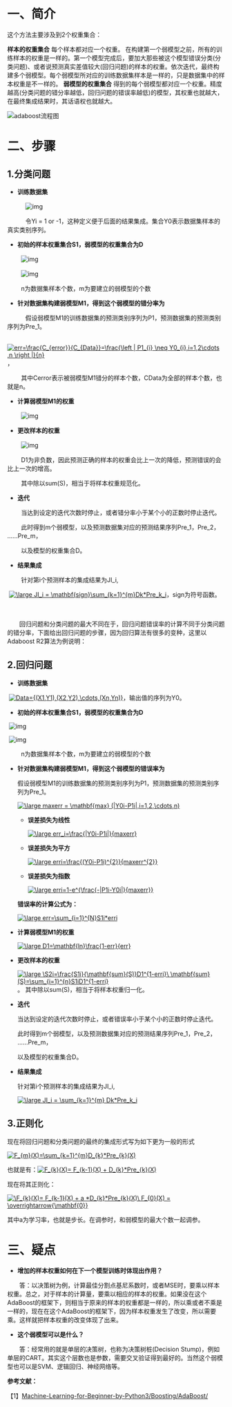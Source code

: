 # 一、简介

这个方法主要涉及到2个权重集合：

**样本的权重集合**
每个样本都对应一个权重。 在构建第一个弱模型之前，所有的训练样本的权重是一样的。第一个模型完成后，要加大那些被这个模型错误分类(分类问题)、或者说预测真实差值较大(回归问题)的样本的权重。依次迭代，最终构建多个弱模型。每个弱模型所对应的训练数据集样本是一样的，只是数据集中的样本权重是不一样的。
**弱模型的权重集合**
得到的每个弱模型都对应一个权重。精度越高(分类问题的错分率越低，回归问题的错误率越低)的模型，其权重也就越大，在最终集成结果时，其话语权也就越大。

![adaboost流程图](https://github.com/nxf75/ML_Library/blob/master/%E6%9C%BA%E5%99%A8%E5%AD%A6%E4%B9%A0%E5%AE%9E%E6%88%98/%E5%9B%9B.%E6%A8%A1%E5%9E%8B%E8%9E%8D%E5%90%88/Adaboost/pic/Adaboost%E6%B5%81%E7%A8%8B%E5%9B%BE.png)

 
 

# 二、步骤

## **1.分类问题**

- **训练数据集**

　　　![img](https://img2018.cnblogs.com/blog/1252882/201906/1252882-20190614151124475-231257415.png)

　　　令Yi = 1 or -1，这种定义便于后面的结果集成。集合Y0表示数据集样本的真实类别序列。

- **初始的样本权重集合S1，弱模型的权重集合为D**　　

　　  ![img](https://img2018.cnblogs.com/blog/1252882/201906/1252882-20190614151353549-2097300745.png)

　　  ![img](https://img2018.cnblogs.com/blog/1252882/201906/1252882-20190614151425617-1855567669.png)

　　  n为数据集样本个数，m为要建立的弱模型的个数

- **针对数据集构建弱模型M1，得到这个弱模型的错分率为**

　　　假设弱模型M1的训练数据集的预测类别序列为P1，预测数据集的预测类别序列为Pre_1。

​          [![err=\frac{C_{error}}{C_{Data}}=\frac{\left \| P1_{i} \neq Y0_{i},i=1,2\cdots ,n \right \|}{n}](https://camo.githubusercontent.com/62d6ee7a14d935b398360f5e4c5918abcdde3153/68747470733a2f2f6c617465782e636f6465636f67732e636f6d2f6769662e6c617465783f6572723d5c667261637b435f7b6572726f727d7d7b435f7b446174617d7d3d5c667261637b5c6c6566742673706163653b5c7c2673706163653b50315f7b697d2673706163653b5c6e65712673706163653b59305f7b697d2c693d312c325c63646f74732673706163653b2c6e2673706163653b5c72696768742673706163653b5c7c7d7b6e7d)](https://www.codecogs.com/eqnedit.php?latex=err=\frac{C_{error}}{C_{Data}}=\frac{\left&space;\|&space;P1_{i}&space;\neq&space;Y0_{i},i=1,2\cdots&space;,n&space;\right&space;\|}{n})，

　　   其中Cerror表示被弱模型M1错分的样本个数，CData为全部的样本个数，也就是n。

- **计算弱模型M1的权重**

　　  ![img](https://img2018.cnblogs.com/blog/1252882/201906/1252882-20190614151708179-1094486470.png)

- **更改样本的权重**

　　  ![img](https://img2018.cnblogs.com/blog/1252882/201906/1252882-20190614151736569-1239150406.png)

　　  D1为非负数，因此预测正确的样本的权重会比上一次的降低，预测错误的会比上一次的增高。

　　  其中除以sum(S)，相当于将样本权重规范化。

- **迭代**

　　  当达到设定的迭代次数时停止，或者错分率小于某个小的正数时停止迭代。

　　  此时得到m个弱模型，以及预测数据集对应的预测结果序列Pre_1，Pre_2， ……Pre_m，

　　  以及模型的权重集合D。

- **结果集成**

　　 针对第i个预测样本的集成结果为JI_i,

​        [![\large JI\_i = \mathbf{sign}\sum_{k=1}^{m}Dk*Pre\_k_i](https://camo.githubusercontent.com/26d506e5bacaa76feaba1dfc5461ad3ab045e03f/68747470733a2f2f6c617465782e636f6465636f67732e636f6d2f6769662e6c617465783f5c6c617267652673706163653b4a495c5f692673706163653b3d2673706163653b5c6d61746862667b7369676e7d5c73756d5f7b6b3d317d5e7b6d7d446b2a5072655c5f6b5f69)](https://www.codecogs.com/eqnedit.php?latex=\large&space;JI\_i&space;=&space;\mathbf{sign}\sum_{k=1}^{m}Dk*Pre\_k_i)，sign为符号函数。

　　 

　　回归问题和分类问题的最大不同在于，回归问题错误率的计算不同于分类问题的错分率，下面给出回归问题的步骤，因为回归算法有很多的变种，这里以Adaboost R2算法为例说明：

 

## **2.回归问题**

-  **训练数据集**

​          [![Data=\{(X1,Y1),(X2,Y2),\cdots,(Xn,Yn)\}](https://camo.githubusercontent.com/97e1f68acba97319518144ff7f9aec18b22b079f/68747470733a2f2f6c617465782e636f6465636f67732e636f6d2f6769662e6c617465783f446174613d5c7b2858312c5931292c2858322c5932292c5c63646f74732c28586e2c596e295c7d)](https://www.codecogs.com/eqnedit.php?latex=Data=\{(X1,Y1),(X2,Y2),\cdots,(Xn,Yn)\})，输出值的序列为Y0。

- **初始的样本权重集合S1，弱模型的权重集合为D**

​         ![img](https://img2018.cnblogs.com/blog/1252882/201906/1252882-20190614152303368-1879420379.png)

​          ![img](https://img2018.cnblogs.com/blog/1252882/201906/1252882-20190614152321845-108318760.png)

　　  n为数据集样本个数，m为要建立的弱模型的个数

- **针对数据集构建弱模型M1，得到这个弱模型的错误率为**

    假设弱模型M1的训练数据集的预测类别序列为P1，预测数据集的预测类别序列为Pre_1。

    [![\large maxerr = \mathbf{max} (|Y0i-P1i|,i=1,2,\cdots,n)](https://camo.githubusercontent.com/04617a6158ac0d8f0818f9ce2b8a906f6463aa77/68747470733a2f2f6c617465782e636f6465636f67732e636f6d2f6769662e6c617465783f5c6c617267652673706163653b6d61786572722673706163653b3d2673706163653b5c6d61746862667b6d61787d2673706163653b287c5930692d5031697c2c693d312c322c5c63646f74732c6e29)](https://www.codecogs.com/eqnedit.php?latex=\large&space;maxerr&space;=&space;\mathbf{max}&space;(|Y0i-P1i|,i=1,2,\cdots,n))

    - **误差损失为线性**

        [![\large err_i=\frac{|Y0i-P1i|}{maxerr}](https://camo.githubusercontent.com/133ddaab1793739aff8bd230c65144f45bbab0be/68747470733a2f2f6c617465782e636f6465636f67732e636f6d2f6769662e6c617465783f5c6c617267652673706163653b6572725f693d5c667261637b7c5930692d5031697c7d7b6d61786572727d)](https://www.codecogs.com/eqnedit.php?latex=\large&space;err_i=\frac{|Y0i-P1i|}{maxerr})

    - **误差损失为平方**

        [![\large erri=\frac{(Y0i-P1i)^{2}}{maxerr^{2}}](https://camo.githubusercontent.com/8079493fde17fbd40451b7692e82f26e32251179/68747470733a2f2f6c617465782e636f6465636f67732e636f6d2f6769662e6c617465783f5c6c617267652673706163653b657272693d5c667261637b285930692d503169295e7b327d7d7b6d61786572725e7b327d7d)](https://www.codecogs.com/eqnedit.php?latex=\large&space;erri=\frac{(Y0i-P1i)^{2}}{maxerr^{2}})

    - **误差损失为指数**

        [![\large erri=1-e^{\frac{-|P1i-Y0i|}{maxerr}}](https://camo.githubusercontent.com/c40d8860b03c70f808585a6c6d780ab8a43117f4/68747470733a2f2f6c617465782e636f6465636f67732e636f6d2f6769662e6c617465783f5c6c617267652673706163653b657272693d312d655e7b5c667261637b2d7c5031692d5930697c7d7b6d61786572727d7d)](https://www.codecogs.com/eqnedit.php?latex=\large&space;erri=1-e^{\frac{-|P1i-Y0i|}{maxerr}})

    **错误率的计算公式为：**

    [![\large err=\sum_{i=1}^{N}S1i*erri](https://camo.githubusercontent.com/e7949e794e1cc07a9d391cf225cc951b4d936e00/68747470733a2f2f6c617465782e636f6465636f67732e636f6d2f6769662e6c617465783f5c6c617267652673706163653b6572723d5c73756d5f7b693d317d5e7b4e7d5331692a65727269)](https://www.codecogs.com/eqnedit.php?latex=\large&space;err=\sum_{i=1}^{N}S1i*erri)

- **计算弱模型M1的权重**

    [![\large D1=\mathbf{ln}\frac{1-err}{err}](https://camo.githubusercontent.com/d5d188747737f8908f6903ba09bee340247c2440/68747470733a2f2f6c617465782e636f6465636f67732e636f6d2f6769662e6c617465783f5c6c617267652673706163653b44313d5c6d61746862667b6c6e7d5c667261637b312d6572727d7b6572727d)](https://www.codecogs.com/eqnedit.php?latex=\large&space;D1=\mathbf{ln}\frac{1-err}{err})

- **更改样本的权重**

    [![\large \\S2i=\frac{S1i}{\mathbf{sum}(S)}*D1^{1-erri}\\ \mathbf{sum}(S)=\sum_{i=1}^{n}S1i*D1^{1-erri}](https://camo.githubusercontent.com/ae60ae56f8863115cc39ff20057020dc1830768d/68747470733a2f2f6c617465782e636f6465636f67732e636f6d2f6769662e6c617465783f5c6c617267652673706163653b5c5c5332693d5c667261637b5331697d7b5c6d61746862667b73756d7d2853297d2a44315e7b312d657272697d5c5c2673706163653b5c6d61746862667b73756d7d2853293d5c73756d5f7b693d317d5e7b6e7d5331692a44315e7b312d657272697d)](https://www.codecogs.com/eqnedit.php?latex=\large&space;\\S2i=\frac{S1i}{\mathbf{sum}(S)}*D1^{1-erri}\\&space;\mathbf{sum}(S)=\sum_{i=1}^{n}S1i*D1^{1-erri}) 。 其中除以sum(S)，相当于将样本权重归一化。

- **迭代**

    当达到设定的迭代次数时停止，或者错误率小于某个小的正数时停止迭代。

    此时得到m个弱模型，以及预测数据集对应的预测结果序列Pre_1，Pre_2， ……Pre_m，

    以及模型的权重集合D。

- **结果集成**

    针对第i个预测样本的集成结果为JI_i,

    [![\large JI\_i = \sum_{k=1}^{m} Dk*Pre\_k_i](https://camo.githubusercontent.com/a4b97f8e03a4e1b53b9b35b9becb9c4152c97ab1/68747470733a2f2f6c617465782e636f6465636f67732e636f6d2f6769662e6c617465783f5c6c617267652673706163653b4a495c5f692673706163653b3d2673706163653b5c73756d5f7b6b3d317d5e7b6d7d2673706163653b446b2a5072655c5f6b5f69)](https://www.codecogs.com/eqnedit.php?latex=\large&space;JI\_i&space;=&space;\sum_{k=1}^{m}&space;Dk*Pre\_k_i)

## 3.正则化

现在将回归问题和分类问题的最终的集成形式写为如下更为一般的形式

[![F_{m}(X)=\sum_{k=1}^{m}D_{k}*Pre_{k}(X)](https://camo.githubusercontent.com/a4bb153f8b7a734b214d62fc65858235c285a6fb/68747470733a2f2f6c617465782e636f6465636f67732e636f6d2f6769662e6c617465783f465f7b6d7d2858293d5c73756d5f7b6b3d317d5e7b6d7d445f7b6b7d2a5072655f7b6b7d285829)](https://www.codecogs.com/eqnedit.php?latex=F_{m}(X)=\sum_{k=1}^{m}D_{k}*Pre_{k}(X))

也就是有：[![F_{k}(X)= F_{k-1}(X) + D_{k}*Pre_{k}(X)](https://camo.githubusercontent.com/cecf20fce94f56f2d1945e75db67fe538fee62b2/68747470733a2f2f6c617465782e636f6465636f67732e636f6d2f6769662e6c617465783f465f7b6b7d2858293d2673706163653b465f7b6b2d317d2858292673706163653b2b2673706163653b445f7b6b7d2a5072655f7b6b7d285829)](https://www.codecogs.com/eqnedit.php?latex=F_{k}(X)=&space;F_{k-1}(X)&space;+&space;D_{k}*Pre_{k}(X))

现在将其正则化：

[![\\F_{k}(X)= F_{k-1}(X) + a *D_{k}*Pre_{k}(X)\\ F_{0}(X) = \overrightarrow{\mathbf{0}}](https://camo.githubusercontent.com/22f49bac2bdf994ac372db803f5bcb5c18212a4c/68747470733a2f2f6c617465782e636f6465636f67732e636f6d2f6769662e6c617465783f5c5c465f7b6b7d2858293d2673706163653b465f7b6b2d317d2858292673706163653b2b2673706163653b612673706163653b2a445f7b6b7d2a5072655f7b6b7d2858295c5c2673706163653b465f7b307d2858292673706163653b3d2673706163653b5c6f76657272696768746172726f777b5c6d61746862667b307d7d)](https://www.codecogs.com/eqnedit.php?latex=\\F_{k}(X)=&space;F_{k-1}(X)&space;+&space;a&space;*D_{k}*Pre_{k}(X)\\&space;F_{0}(X)&space;=&space;\overrightarrow{\mathbf{0}})

其中a为学习率，也就是步长。在调参时，和弱模型的最大个数一起调参。

 

 


 

# 三、疑点

- **增加的样本权重如何在下一个模型训练时体现出作用？**

　　答：以决策树为例，计算最佳分割点基尼系数时，或者MSE时，要乘以样本权重。总之，对于样本的计算量，要乘以相应的样本的权重。如果没在这个AdaBoost的框架下，则相当于原来的样本的权重都是一样的，所以乘或者不乘是一样的，现在在这个AdaBoost的框架下，因为样本权重发生了改变，所以需要乘。这样就把样本权重的改变体现了出来。

 

- **这个弱模型可以是什么？**

　　答：经常用的就是单层的决策树，也称为决策树桩(Decision Stump)，例如单层的CART。其实这个层数也是参数，需要交叉验证得到最好的。当然这个弱模型也可以是SVM、逻辑回归、神经网络等。

 

  
  
  
  
  
  


 

**参考文献：**

【1】[Machine-Learning-for-Beginner-by-Python3/Boosting/AdaBoost/](https://github.com/nxf75/Machine-Learning-for-Beginner-by-Python3/tree/master/Boosting/AdaBoost)
